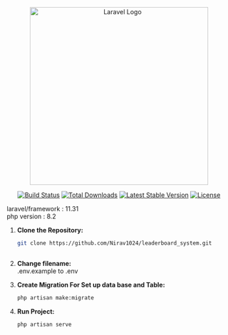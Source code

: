 <p align="center"><a href="https://laravel.com" target="_blank"><img src="https://raw.githubusercontent.com/laravel/art/master/logo-lockup/5%20SVG/2%20CMYK/1%20Full%20Color/laravel-logolockup-cmyk-red.svg" width="400" alt="Laravel Logo"></a></p>

<p align="center">
<a href="https://github.com/laravel/framework/actions"><img src="https://github.com/laravel/framework/workflows/tests/badge.svg" alt="Build Status"></a>
<a href="https://packagist.org/packages/laravel/framework"><img src="https://img.shields.io/packagist/dt/laravel/framework" alt="Total Downloads"></a>
<a href="https://packagist.org/packages/laravel/framework"><img src="https://img.shields.io/packagist/v/laravel/framework" alt="Latest Stable Version"></a>
<a href="https://packagist.org/packages/laravel/framework"><img src="https://img.shields.io/packagist/l/laravel/framework" alt="License"></a>
</p>

<span> laravel/framework : 11.31 </span><br>
<span> php version : 8.2 </span>


1. **Clone the Repository:**

   ```bash
   git clone https://github.com/Nirav1024/leaderboard_system.git
  
2. **Change filename:** <br>
    .env.example to .env

3. **Create Migration For Set up data base and Table:**
    ```bash
    php artisan make:migrate
    ```

4. **Run Project:**
      ```bash
    php artisan serve
    ```
